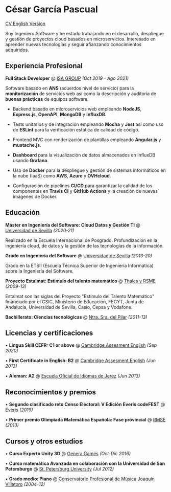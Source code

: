 # César García Pascual

[CV English Version](./)

Soy Ingeniero Software y he estado trabajando en el desarrollo, despliegue y gestión de proyectos cloud basados en microservicios. Interesado en aprender nuevas tecnologías y seguir afianzando conocimientos adquiridos.

## Experiencia Profesional

**Full Stack Developer** @ [ISA GROUP](https://www.isa.us.es/3.0/) _(Oct 2019 - Ago 2021)_

Software basado en **ANS** (acuerdos nivel de servicio) para la **monitorización** de servicios web así como la descripción y auditoría de **buenas prácticas** de equipos software.

- Backend basado en microservicios web empleando **NodeJS**, **Express.js**, **OpenAPI**, **MongoDB** y **InfluxDB**.

- Tests unitarios y de integración empleando **Mocha** y **Jest** así como uso de **ESLint** para la verificación estática de calidad de código.

- Frontend MVC con renderización de plantillas empleando **Angular.js** y **mustache.js**.

- **Dashboard** para la visualización de datos almacenados en InfluxDB usando **Grafana**.

- Uso de **Docker** para la despliegue y gestión de sistemas informáticos en la nube (IaaS) como **AWS**, **Azure** y **OVHcloud**.

- Configuración de pipelines **CI/CD** para garantizar la calidad de los componentes en **Travis CI** y **GitHub Actions** y la creación de nuevas imágenes de Docker.

## Educación

**Máster en Ingeniería del Software: Cloud Datos y Gestión TI** @ [Universidad de Sevilla](https://masteroficial.us.es/mis/index.html) _(2020-21)_

Realizado en la Escuela Internacional de Posgrado. Profundización en la ingeniería cloud, de datos y la gestión de las tecnologías de la información.

**Grado en Ingeniería del Software** @ [Universidad de Sevilla](https://www.informatica.us.es/index.php/grados/ingenieria-del-software) _(2013-20)_

Grado en la ETSII (Escuela Técnica Superior de Ingeniería Informática) sobre la Ingeniería del Software.

**Proyecto Estalmat: Estimulo del talento matemático** @ [Thales y RSME](https://thales.cica.es/estalmat/) _(2009-13)_

Estalmat son las siglas del Proyecto "Estímulo del Talento Matemático" financiado por el CSIC, Ministerio de Educación, FECYT, Junta de Andalucía, Universidad de Sevilla, Casio, Cepsa y Vodafone.

**Bachillerato: Ciencias tecnológicas** @ [Ntra. Sra. del Pilar](https://marianistasjerez.org/) _(2011-13)_


## Licencias y certificaciones

• **Lingua Skill CEFR: C1 or above** @ [Cambridge Assesment English](https://www.cambridgeenglish.org/exams-and-tests/linguaskill/) _(Sep 2020)_

• **First Certificate in English: B2** @ [Cambridge Assesment English](https://www.cambridgeenglish.org/exams-and-tests/first/) _(Jun 2013)_

• **Aleman: A2** @ [Escuela Oficial de Idiomas de Jerez](http://www.eoijerez.com/) _(Jun 2013)_

## Reconocimientos y premios

• **Segundo clasificado reto Censo Electoral: V Edición Everis codeFEST** @ [Everis](http://codefest.everis.com/) _(2019)_

• **Primer premio Olimpiada Matemática Española: Fase provincial** @ [RMSE](http://www.olimpiadamatematica.es/platea.pntic.mec.es/_csanchez/olimmain.html) _(2013)_

## Cursos y otros estudios

• **Curso Experto Unity 3D** @ [Genera Games](https://genjoy.com/) _(Oct-Dic 2016)_

• **Curso matemática Avanzada en colaboración con la Universidad de San Petersburgo** @ [St. Petersburg University](https://english.spbu.ru/) _(Jul 2012)_

• **Grado medio: Piano** @ [Conservatorio Profesional de Música Joaquín Villatoro](https://www.cpmjerez.es/) _(2004-12)_
